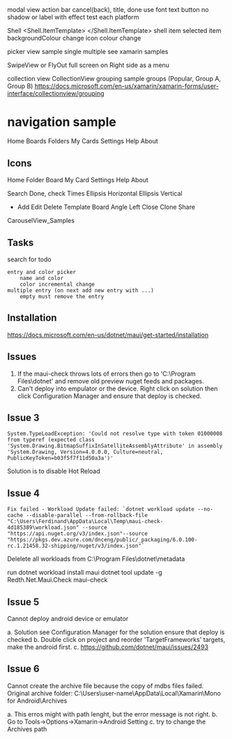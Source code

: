 
## 




modal view action bar
    cancel(back), title, done
    use font text
	button no shadow or label with effect
	test each platform

Shell
<Shell.ItemTemplate>
        <DataTemplate>
            <GridLayout ColumnDefinitions="0.12*,0.88*" Padding="5">
                <Label GridLayout.Column="0" 
                       Text="{x:Static co:MaterialDesignIconConstants.Home}" 
                       FontFamily="MaterialDesign" 
                       FontSize="Title" 
                       />
                <Label GridLayout.Column="1"
                       Text="{Binding Title}"
                       VerticalTextAlignment="Center" />
            </GridLayout>
        </DataTemplate>
    </Shell.ItemTemplate>
    shell item selected item
        backgroundColour change
        icon colour change

picker view sample
	single
	multiple
	see xamarin samples

SwipeView or FlyOut full screen on Right side as a menu

collection view
CollectionView grouping sample groups (Popular, Group A, Group B)
https://docs.microsoft.com/en-us/xamarin/xamarin-forms/user-interface/collectionview/grouping




  <Grid
            ColumnDefinitions="*"
            RowDefinitions="{OnIdiom Phone='100,*', Default='100,*,0'}"
            >
 <VerticalStackLayout Spacing="8">

# navigation sample
Home
Boards
Folders
My Cards
Settings
Help
About

## Icons
Home
Folder
Board
My Card
Settings
Help
About

Search
Done, check
Times
Ellipsis Horizontal
Ellipsis Vertical
+ Add
Edit
Delete
Template Board
Angle Left
Close
Clone
Share

  


CarouselView_Samples

## Tasks
search for todo

```
entry and color picker
	name and color
	color incremental change
multiple entry (on next add new entry with ...)
	empty must remove the entry
```

## Installation

https://docs.microsoft.com/en-us/dotnet/maui/get-started/installation

## Issues

1.	If the maui-check throws lots of errors then go to 'C:\Program Files\dotnet' and remove old preview nuget feeds and packages.
2.	Can't deploy into empulator or the device. Right click on solution then click Configuration Manager and ensure that deploy is checked.

## Issue 3
```
System.TypeLoadException: 'Could not resolve type with token 01000008 from typeref (expected class 'System.Drawing.BitmapSuffixInSatelliteAssemblyAttribute' in assembly 
'System.Drawing, Version=4.0.0.0, Culture=neutral, PublicKeyToken=b03f5f7f11d50a3a')'
```

Solution is to disable Hot Reload

## Issue 4
```
Fix failed - Workload Update failed: `dotnet workload update --no-cache --disable-parallel --from-rollback-file "C:\Users\Ferdinand\AppData\Local\Temp\maui-check-4d185389\workload.json" --source "https://api.nuget.org/v3/index.json"--source "https://pkgs.dev.azure.com/dnceng/public/_packaging/6.0.100-rc.1.21458.32-shipping/nuget/v3/index.json"`
```
Delelete all workloads from
C:\Program Files\dotnet\metadata

run
dotnet workload install maui
dotnet tool update -g Redth.Net.Maui.Check
maui-check

## Issue 5
Cannot deploy android device or emulator

a. Solution see Configuration Manager for the solution ensure that deploy is checked
b. Double click on project and reorder 'TargetFrameworks' targets, make the android first.
c. https://github.com/dotnet/maui/issues/2493

## Issue 6
Cannot create the archive file because the copy of mdbs files failed.
Original archive folder: C:\Users\user-name\AppData\Local\Xamarin\Mono for Android\Archives

a.	This erros might with path lenght, but the error message is not right.
b.	Go to Tools->Options->Xamarin->Android Setting
c.	try to change the Archives path



